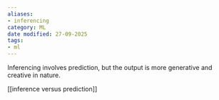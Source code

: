 ```yaml
---
aliases:
- inferencing
category: ML
date modified: 27-09-2025
tags:
- ml
---
```

Inferencing involves prediction, but the output is more generative and creative in nature.

[[inference versus prediction]]